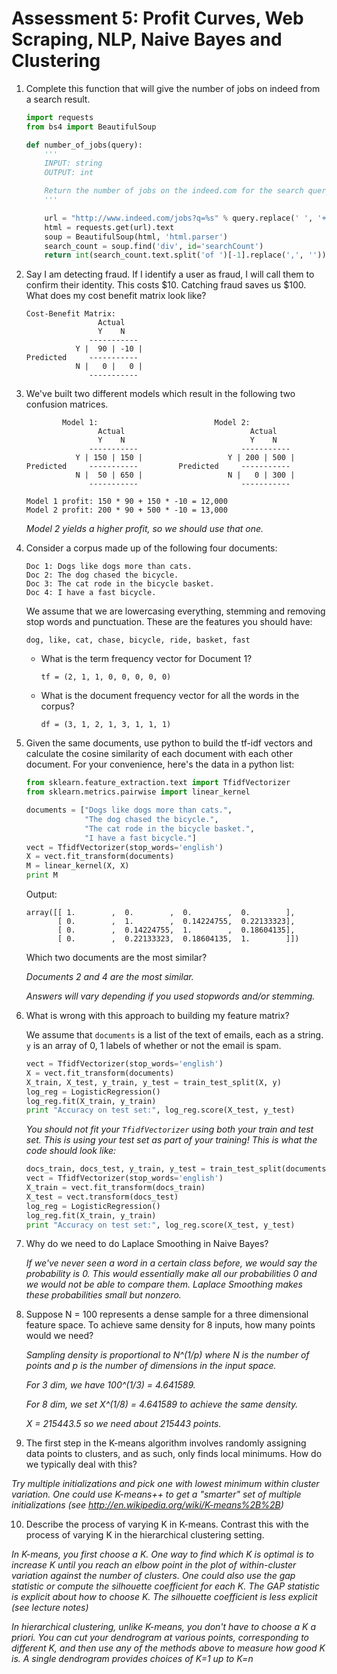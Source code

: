# Assessment 5: Profit Curves, Web Scraping, NLP, Naive Bayes and Clustering

1. Complete this function that will give the number of jobs on indeed from a search result.

    ```python
    import requests
    from bs4 import BeautifulSoup

    def number_of_jobs(query):
        '''
        INPUT: string
        OUTPUT: int

        Return the number of jobs on the indeed.com for the search query.
        '''

        url = "http://www.indeed.com/jobs?q=%s" % query.replace(' ', '+')
        html = requests.get(url).text
        soup = BeautifulSoup(html, 'html.parser')
        search_count = soup.find('div', id='searchCount')
        return int(search_count.text.split('of ')[-1].replace(',', ''))
    ```

2. Say I am detecting fraud. If I identify a user as fraud, I will call them to confirm their identity. This costs $10. Catching fraud saves us $100. What does my cost benefit matrix look like?

    ```
    Cost-Benefit Matrix:
                    Actual
                    Y    N
                  -----------
               Y |  90 | -10 |
    Predicted     -----------
               N |   0 |   0 |
                  -----------
    ```

3. We've built two different models which result in the following two confusion matrices.

    ```
            Model 1:                          Model 2:
                    Actual                            Actual
                    Y    N                            Y    N
                  -----------                       -----------
               Y | 150 | 150 |                   Y | 200 | 500 |
    Predicted     -----------         Predicted     -----------
               N |  50 | 650 |                   N |   0 | 300 |
                  -----------                       ----------- 
    ```

    ```
    Model 1 profit: 150 * 90 + 150 * -10 = 12,000
    Model 2 profit: 200 * 90 + 500 * -10 = 13,000
    ```

    *Model 2 yields a higher profit, so we should use that one.*

4. Consider a corpus made up of the following four documents:

    ```
    Doc 1: Dogs like dogs more than cats.
    Doc 2: The dog chased the bicycle.
    Doc 3: The cat rode in the bicycle basket.
    Doc 4: I have a fast bicycle.
    ```

    We assume that we are lowercasing everything, stemming and removing stop words and punctuation. These are the features you should have:

    ```dog, like, cat, chase, bicycle, ride, basket, fast```

    * What is the term frequency vector for Document 1?

        ```
        tf = (2, 1, 1, 0, 0, 0, 0, 0)
        ```

    * What is the document frequency vector for all the words in the corpus?

        ```
        df = (3, 1, 2, 1, 3, 1, 1, 1)
        ```

5. Given the same documents, use python to build the tf-idf vectors and calculate the cosine similarity of each document with each other document. For your convenience, here's the data in a python list:
    
    ```python
    from sklearn.feature_extraction.text import TfidfVectorizer
    from sklearn.metrics.pairwise import linear_kernel

    documents = ["Dogs like dogs more than cats.",
                 "The dog chased the bicycle.",
                 "The cat rode in the bicycle basket.",
                 "I have a fast bicycle."]
    vect = TfidfVectorizer(stop_words='english')
    X = vect.fit_transform(documents)
    M = linear_kernel(X, X)
    print M
    ```

    Output:

    ```
    array([[ 1.        ,  0.        ,  0.        ,  0.        ],
           [ 0.        ,  1.        ,  0.14224755,  0.22133323],
           [ 0.        ,  0.14224755,  1.        ,  0.18604135],
           [ 0.        ,  0.22133323,  0.18604135,  1.        ]])
    ```

    Which two documents are the most similar?
    
    *Documents 2 and 4 are the most similar.*
    
    *Answers will vary depending if you used stopwords and/or stemming.*

6. What is wrong with this approach to building my feature matrix?

    We assume that `documents` is a list of the text of emails, each as a string. `y` is an array of 0, 1 labels of whether or not the email is spam.

    ```python
    vect = TfidfVectorizer(stop_words='english')
    X = vect.fit_transform(documents)
    X_train, X_test, y_train, y_test = train_test_split(X, y)
    log_reg = LogisticRegression()
    log_reg.fit(X_train, y_train)
    print "Accuracy on test set:", log_reg.score(X_test, y_test)
    ```

    *You should not fit your `TfidfVectorizer` using both your train and test set. This is using your test set as part of your training! This is what the code should look like:*

    ```python
    docs_train, docs_test, y_train, y_test = train_test_split(documents, y)
    vect = TfidfVectorizer(stop_words='english')
    X_train = vect.fit_transform(docs_train)
    X_test = vect.transform(docs_test)
    log_reg = LogisticRegression()
    log_reg.fit(X_train, y_train)
    print "Accuracy on test set:", log_reg.score(X_test, y_test)
    ```

7. Why do we need to do Laplace Smoothing in Naive Bayes?

    *If we've never seen a word in a certain class before, we would say the probability is 0. This would essentially make all our probabilities 0 and we would not be able to compare them. Laplace Smoothing makes these probabilities small but nonzero.*

8. Suppose N = 100 represents a dense sample for a three dimensional feature space. To achieve same density for 8 inputs, how many points would we need?

    *Sampling density is proportional to N^(1/p) where N is the number of points and p is the number of dimensions in the input space.*

    *For 3 dim, we have 100^(1/3) = 4.641589.*
    
    *For 8 dim, we set X^(1/8) = 4.641589 to achieve the same density.*
    
    *X = 215443.5 so we need about 215443 points.*


9. The first step in the K-means algorithm involves randomly assigning data points to clusters, and as such, only finds local minimums. How do we typically deal with this?

  *Try multiple initializations and pick one with lowest minimum within cluster variation.  One could use K-means++ to get a "smarter" set of multiple initializations (see http://en.wikipedia.org/wiki/K-means%2B%2B)*

10. Describe the process of varying K in K-means. Contrast this with the process of varying K in the hierarchical clustering setting.

  *In K-means, you first choose a K. One way to find which K is optimal is to increase K until you reach an elbow point in the plot of within-cluster variation against the number of clusters. One could also use the gap statistic or compute the silhouette coefficient for each K.  The GAP statistic is explicit about how to choose K.  The silhouette coefficient is less explicit (see lecture notes)*  
  
  *In hierarchical clustering, unlike K-means, you don't have to choose a K a priori. You can cut your dendrogram at various  points, corresponding to different K, and then use any of the methods above to measure how good K is.  A single dendrogram provides choices of K=1 up to K=n*
